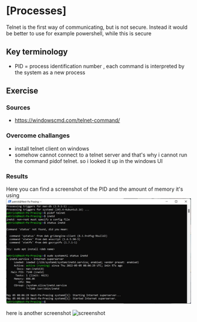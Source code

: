 # [Processes]
Telnet is the first way of communicating, but is not secure. Instead it would be better to use for example powershell, while this is secure

## Key terminology
- PID = process identification number , each command is interpreted by the system as a new process

## Exercise
### Sources
- https://windowscmd.com/telnet-command/


### Overcome challanges
- install telnet client on windows
- somehow cannot connect to a telnet server and that's why i cannot run the command pidof telnet. so i looked it up in the windows UI

### Results
Here you can find a screenshot of the PID and the amount of memory it's using
![screenshot](../00_includes/telnetPID.jpg)

here is another screenshot
![screenshot](../00_includes/.jpg)